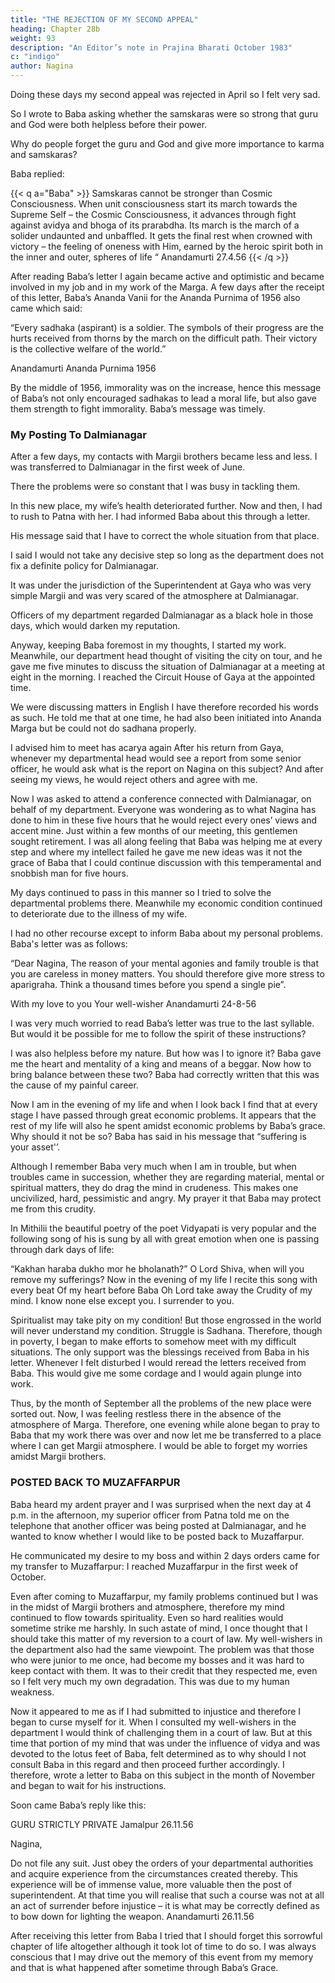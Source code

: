 ```yaml
---
title: "THE REJECTION OF MY SECOND APPEAL"
heading: Chapter 28b
weight: 93
description: "An Editor’s note in Prajina Bharati October 1983"
c: "indigo"
author: Nagina
---
```



Doing these days my second appeal was rejected in April so I felt very sad.

<!-- I do not know why I did not feel such pain even when I was first demoted or when my first appeal was rejected. -->

So I wrote to Baba asking whether the samskaras were so strong that guru and God were both helpless before their power.

Why do people forget the guru and God and give more importance to karma and samskaras?

<!-- Kindly do not allow so much
importance to gain ground, otherwise humanity will repeat its mistakes again.  -->

<!-- Baba sent me a reply, which is highly educative, and encouraging and which redressed my
mental torture: -->

Baba replied:

{{< q a="Baba" >}}
Samskaras cannot be stronger than Cosmic Consciousness. When unit consciousness start its march towards the Supreme Self – the Cosmic Consciousness, it advances through fight against avidya and bhoga of its prarabdha. Its march is the march of a solider undaunted and unbaffled. It gets the final rest when crowned with victory – the feeling of oneness with Him, earned by the heroic spirit both in the inner and outer, spheres of life “ Anandamurti 27.4.56
{{< /q >}}


After reading Baba’s letter I again became active and optimistic and became involved in my job and in my work of the Marga. A few days after the receipt of this letter, Baba’s Ananda Vanii for the Ananda Purnima of 1956 also came which said: 

“Every sadhaka (aspirant) is a soldier. The symbols of their
progress are the hurts received from thorns by the march on the difficult path.
Their victory is the collective welfare of the world.”

Anandamurti
Ananda Purnima 1956

<!-- It is not easy to grasp fully the significance of Revered Baba’s messages. Even
so I give below what I understood of the above message. -->

<!-- The life of a sadhaka like that of a soldier is really full of difficulties and pains.
Sadhana is a process to rise above pains and pleasure. Therefore a good Sadhaka
alone can be a good soldier. The soldier of a sadhaka advances smilingly on the most
difficult terrain as he fights against all types of odds. Difficulties are only signposts of
his success and are good indications of his progress. A good soldier is always thinking
of the collective welfare and with this object in view, he advances further. Surely
success will come to such a soldier. This message of Baba encouraged all the
sadhakas immensely. Without courage neither a soldier nor a sadhaka can progress
forward.  -->

By the middle of 1956, immorality was on the increase, hence this message of Baba’s not only encouraged sadhakas to lead a moral life, but also gave them strength to fight immorality. Baba’s message was timely.


### My Posting To Dalmianagar

After a few days, my contacts with Margii brothers became less and less. I was transferred to Dalmianagar in the first week of June. 

There the problems were so constant that I was busy in tackling them.

In this new place, my wife’s health deteriorated further. Now and then, I had to rush to Patna with her. I had informed Baba about this through a letter.

<!-- Even so, now and then I did manage to take some time for Marga work. But success in this work at this time was negligible. There were so many problems that I wrote to Baba that I was thinking to ask for a transfer and asked for His advice.

There came a message from  -->

His message said that I have to correct the whole situation from that place.

I said I would not take any decisive step so long as the department does not fix a definite policy for Dalmianagar. 

It was under the jurisdiction of the Superintendent at Gaya who was very simple Margii and was very scared of the atmosphere at Dalmianagar. 

Officers of my department regarded Dalmianagar as a black hole in those days, which would darken my reputation.

Anyway, keeping Baba foremost in my thoughts, I started my work. Meanwhile, our department head thought of visiting the city on tour, and he gave me five minutes to discuss the situation of Dalmianagar at a meeting at eight in the morning. I reached the Circuit House of Gaya at the appointed time.

<!-- At eight I presented myself before my head. I remembered Baba and began to talk about the administration at Dalmianagar. I had only mentioned a few things and my five minutes were over and therefore I stopped. When my boss enquired as to why I had stopped, I pointed out that my time was over. He asked me to resume.

Again I remembered Baba. During this discussion, when some messenger entered from
another officer, my boss felt very annoyed. 

There were others waiting for consultation, but he did not heed this. Even so, it was good of my boss that he started to agree with me. That day, five minutes extended into five hours. My discussion with this boss for such a long time was a mater of wonder. My departmental colleagues or even very senior officers used to get hardly ten minutes with him. 

All this was possible only
through Baba’s grace. At the end of the discussion, my boss enquired about my
personal well being. 

I told him that he had put me from frying pan into the fire and now are enquiring about my welfare. I was happy at Muzaffarpur and he transferred me within 6 months to Dalmianagar. 

He said that the chaos there forced him to put me to this inconvenience. Then he enquired as to how be could help me now?

I said, “ Excuse me Sir, I do not rely on help from man. Man himself is miserable. What help can be one man render to another man?”

As I said this be got up from his chair and embraced me and said, “ I wish I could have this much mental strength in me”. -->

We were discussing matters in English I have therefore recorded his words as such. He told me that at one time, he had also been initiated into Ananda Marga but be could not do sadhana properly. 

I advised him to meet has acarya again After his return from Gaya, whenever my departmental head would see a report from some senior officer, he would ask what is the report on Nagina on this subject? And after seeing my views, he would reject others and agree with me.

Now I was asked to attend a conference connected with Dalmianagar, on behalf of my department. Everyone was wondering as to what Nagina has done to him in these five hours that he would reject every ones’ views and accent mine. Just within a few months of our meeting, this gentlemen sought retirement. I was all along feeling that Baba was helping me at every step and where my intellect failed he gave me new ideas was it not the grace of Baba that I could continue discussion with this temperamental and snobbish man for five hours.

My days continued to pass in this manner so I tried to solve the departmental problems there. Meanwhile my economic condition continued to deteriorate due to the illness of my wife. 

I had no other recourse except to inform Baba about my personal problems. Baba's letter was as follows:

“Dear Nagina, 
The reason of your mental agonies and family trouble is that you are careless in money matters. You should therefore give more stress to aparigraha. Think a thousand times before you spend a single pie”.

With my love to you
Your well-wisher
Anandamurti
24-8-56

I was very much worried to read Baba’s letter was true to the last syllable. But
would it be possible for me to follow the spirit of these instructions?

I was also helpless before my nature. But how was I to ignore it? Baba gave me
the heart and mentality of a king and means of a beggar. Now how to bring balance
between these two? Baba had correctly written that this was the cause of my painful
career.

Now I am in the evening of my life and when I look back I find that at every
stage I have passed through great economic problems. It appears that the rest of my
life will also he spent amidst economic problems by Baba’s grace. Why should it not be
so? Baba has said in his message that “suffering is your asset'’. 

Although I remember
Baba very much when I am in trouble, but when troubles came in succession, whether
they are regarding material, mental or spiritual matters, they do drag the mind in
crudeness. This makes one uncivilized, hard, pessimistic and angry. My prayer it that
Baba may protect me from this crudity.

In Mithilii the beautiful poetry of the poet Vidyapati is very popular and the
following song of his is sung by all with great emotion when one is passing through
dark days of life:

“Kakhan haraba dukho mor he bholanath?”
O Lord Shiva, when will you remove my sufferings?
Now in the evening of my life
I recite this song with every beat
Of my heart before Baba
Oh Lord take away the
Crudity of my mind.
I know none else except you.
I surrender to you.

Spiritualist may take pity on my condition! But those engrossed in the world will
never understand my condition. Struggle is Sadhana. Therefore, though in poverty, I
began to make efforts to somehow meet with my difficult situations. The only support
was the blessings received from Baba in his letter. Whenever I felt disturbed I would
reread the letters received from Baba. This would give me some cordage and I would
again plunge into work.

Thus, by the month of September all the problems of the new place were sorted
out. Now, I was feeling restless there in the absence of the atmosphere of Marga.
Therefore, one evening while alone began to pray to Baba that my work there was over
and now let me be transferred to a place where I can get Margii atmosphere. I would
be able to forget my worries amidst Margii brothers.


### POSTED BACK TO MUZAFFARPUR

Baba heard my ardent prayer and I was surprised when the next day at 4 p.m.
in the afternoon, my superior officer from Patna told me on the telephone that another
officer was being posted at Dalmianagar, and he wanted to know whether I would like
to be posted back to Muzaffarpur. 

He communicated my desire to my boss and within 2 days orders came for my transfer to Muzaffarpur: I reached Muzaffarpur in the first week of October.

<!-- Great is the Lord, and great are His ways of giving Grace. First the web of
problems would torture the mind and then his kindness would bring peace and
tranquillity Great is my Baba that he gives the taste of the bitter and the sweet in such
harmonious succession. -->

Even after coming to Muzaffarpur, my family problems continued but I was in
the midst of Margii brothers and atmosphere, therefore my mind continued to flow
towards spirituality. Even so hard realities would sometime strike me harshly. In such astate of mind, I once thought that I should take this matter of my reversion to a court of
law. My well-wishers in the department also had the same viewpoint. The problem was
that those who were junior to me once, had become my bosses and it was hard to keep
contact with them. It was to their credit that they respected me, even so I felt very much
my own degradation. This was due to my human weakness.

Now it appeared to me as if I had submitted to injustice and therefore I began to
curse myself for it. When I consulted my well-wishers in the department I would think of
challenging them in a court of law. But at this time that portion of my mind that was
under the influence of vidya and was devoted to the lotus feet of Baba, felt determined
as to why should I not consult Baba in this regard and then proceed further accordingly.
I therefore, wrote a letter to Baba on this subject in the month of November and began
to wait for his instructions. 

Soon came Baba’s reply like this:

GURU
STRICTLY PRIVATE
Jamalpur 26.11.56


Nagina,

Do not file any suit. Just obey the orders of your departmental
authorities and acquire experience from the circumstances created thereby. This
experience will be of immense value, more valuable then the post of
superintendent. At that time you will realise that such a course was not at all an
act of surrender before injustice – it is what may be correctly defined as to bow
down for lighting the weapon.
Anandamurti 26.11.56

After receiving this letter from Baba I tried that I should forget this sorrowful
chapter of life altogether although it took lot of time to do so. I was always conscious
that I may drive out the memory of this event from my memory and that is what
happened after sometime through Baba’s Grace.

